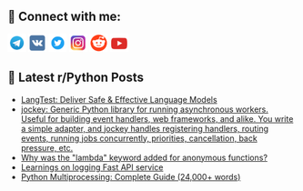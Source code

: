 ## 🔎 Connect with me:
[<img src="https://github.com/bullbesh/bullbesh/blob/main/images/Telegram.png" width="32" height="32" />](https://t.me/bullbesh)
[<img src="https://github.com/bullbesh/bullbesh/blob/main/images/VK.png" width="32" height="32" />](https://vk.com/bullbesh)
[<img src="https://github.com/bullbesh/bullbesh/blob/main/images/Twitter.png" width="32" height="32" />](https://twitter.com/bullbesh1)
[<img src="https://github.com/bullbesh/bullbesh/blob/main/images/Instagram.png" width="32" height="32" />](https://www.instagram.com/bullbesh)
[<img src="https://github.com/bullbesh/bullbesh/blob/main/images/Reddit.png" width="32" height="32" />](https://www.reddit.com/user/bullbesh)
[<img src="https://github.com/bullbesh/bullbesh/blob/main/images/YouTube.png" width="32" height="32" />](https://www.youtube.com/channel/UCtfjRs6uzgq5mfm8S06WTcg)

## 📕 Latest r/Python Posts
<!-- BLOG-POST-LIST:START -->
- [LangTest: Deliver Safe &amp; Effective Language Models](https://www.reddit.com/r/Python/comments/17msjd9/langtest_deliver_safe_effective_language_models/)
- [jockey: Generic Python library for running asynchronous workers. Useful for building event handlers, web frameworks, and alike. You write a simple adapter, and jockey handles registering handlers, routing events, running jobs concurrently, priorities, cancellation, back pressure, etc.](https://www.reddit.com/r/Python/comments/17mrso4/jockey_generic_python_library_for_running/)
- [Why was the &quot;lambda&quot; keyword added for anonymous functions?](https://www.reddit.com/r/Python/comments/17mrpof/why_was_the_lambda_keyword_added_for_anonymous/)
- [Learnings on logging Fast API service](https://www.reddit.com/r/Python/comments/17mprgb/learnings_on_logging_fast_api_service/)
- [Python Multiprocessing: Complete Guide &lpar;24,000+ words&rpar;](https://www.reddit.com/r/Python/comments/17mmv78/python_multiprocessing_complete_guide_24000_words/)
<!-- BLOG-POST-LIST:END -->
